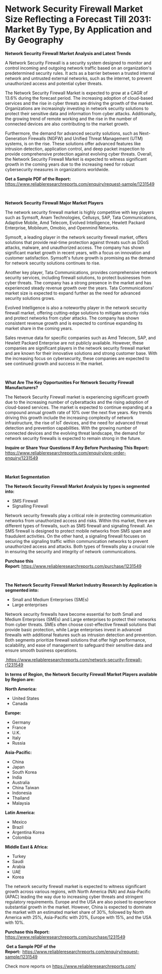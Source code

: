 <p><h1>Network Security Firewall Market Size Reflecting a Forecast Till 2031: Market By Type, By Application and By Geography</h1></p><p><strong>Network Security Firewall Market Analysis and Latest Trends</strong></p>
<p><p>A Network Security Firewall is a security system designed to monitor and control incoming and outgoing network traffic based on an organization's predetermined security rules. It acts as a barrier between a trusted internal network and untrusted external networks, such as the internet, to prevent unauthorized access and potential cyber threats.</p><p>The Network Security Firewall Market is expected to grow at a CAGR of 13.6% during the forecast period. The increasing adoption of cloud-based services and the rise in cyber threats are driving the growth of the market. Organizations are increasingly investing in network security solutions to protect their sensitive data and information from cyber attacks. Additionally, the growing trend of remote working and the rise in the number of connected devices are also contributing to the market growth.</p><p>Furthermore, the demand for advanced security solutions, such as Next-Generation Firewalls (NGFW) and Unified Threat Management (UTM) systems, is on the rise. These solutions offer advanced features like intrusion detection, application control, and deep packet inspection to provide comprehensive protection against evolving cyber threats. Overall, the Network Security Firewall Market is expected to witness significant growth in the coming years due to the increasing need for robust cybersecurity measures in organizations worldwide.</p></p>
<p><strong>Get a Sample PDF of the Report:&nbsp;</strong> <a href="https://www.reliableresearchreports.com/enquiry/request-sample/1231549">https://www.reliableresearchreports.com/enquiry/request-sample/1231549</a></p>
<p>&nbsp;</p>
<p><strong>Network Security Firewall Major Market Players</strong></p>
<p><p>The network security firewall market is highly competitive with key players such as Symsoft, Anam Technologies, Cellusys, SAP, Tata Communications, Adaptive Mobile, Amd Telecom, Evolved Intelligence, Hewlett Packard Enterprise, Mobileum, Omobio, and Openmind Networks. </p><p>Symsoft, a leading player in the network security firewall market, offers solutions that provide real-time protection against threats such as DDoS attacks, malware, and unauthorized access. The company has shown significant market growth in recent years, with a focus on innovation and customer satisfaction. Symsoft's future growth is promising as the demand for network security solutions continues to rise.</p><p>Another key player, Tata Communications, provides comprehensive network security services, including firewall solutions, to protect businesses from cyber threats. The company has a strong presence in the market and has experienced steady revenue growth over the years. Tata Communications' market size is expected to expand further as the need for advanced security solutions grows.</p><p>Evolved Intelligence is also a noteworthy player in the network security firewall market, offering cutting-edge solutions to mitigate security risks and protect networks from cyber attacks. The company has shown consistent revenue growth and is expected to continue expanding its market share in the coming years.</p><p>Sales revenue data for specific companies such as Amd Telecom, SAP, and Hewlett Packard Enterprise are not publicly available. However, these companies are significant players in the network security firewall market and are known for their innovative solutions and strong customer base. With the increasing focus on cybersecurity, these companies are expected to see continued growth and success in the market.</p></p>
<p>&nbsp;</p>
<p><strong>What Are The Key Opportunities For Network Security Firewall Manufacturers?</strong></p>
<p><p>The Network Security Firewall market is experiencing significant growth due to the increasing number of cyberattacks and the rising adoption of cloud-based services. The market is expected to continue expanding at a compound annual growth rate of 10% over the next five years. Key trends driving this growth include the increasing complexity of network infrastructure, the rise of IoT devices, and the need for advanced threat detection and prevention capabilities. With the growing number of connected devices and the evolving threat landscape, the demand for network security firewalls is expected to remain strong in the future.</p></p>
<p><strong>Inquire or Share Your Questions If Any Before Purchasing This Report:</strong> <a href="https://www.reliableresearchreports.com/enquiry/pre-order-enquiry/1231549">https://www.reliableresearchreports.com/enquiry/pre-order-enquiry/1231549</a></p>
<p>&nbsp;</p>
<p><strong>Market Segmentation</strong></p>
<p><strong>The Network Security Firewall Market Analysis by types is segmented into:</strong></p>
<p><ul><li>SMS Firewall</li><li>Signalling Firewall</li></ul></p>
<p><p>Network security firewalls play a critical role in protecting communication networks from unauthorized access and risks. Within this market, there are different types of firewalls, such as SMS firewall and signaling firewall. An SMS firewall is designed to protect mobile networks from SMS spam and fraudulent activities. On the other hand, a signaling firewall focuses on securing the signaling traffic within communication networks to prevent unauthorized access and attacks. Both types of firewalls play a crucial role in ensuring the security and integrity of network communications.</p></p>
<p><strong>Purchase this Report:&nbsp;</strong><a href="https://www.reliableresearchreports.com/purchase/1231549">https://www.reliableresearchreports.com/purchase/1231549</a></p>
<p>&nbsp;</p>
<p><strong>The Network Security Firewall Market Industry Research by Application is segmented into:</strong></p>
<p><ul><li>Small and Medium Enterprises (SMEs)</li><li>Large enterprises</li></ul></p>
<p><p>Network security firewalls have become essential for both Small and Medium Enterprises (SMEs) and Large enterprises to protect their networks from cyber threats. SMEs often choose cost-effective firewall solutions that provide basic protection, while Large enterprises invest in advanced firewalls with additional features such as intrusion detection and prevention. Both segments prioritize firewall solutions that offer high performance, scalability, and ease of management to safeguard their sensitive data and ensure smooth business operations.</p></p>
<p><a href="https://www.reliableresearchreports.com/network-security-firewall-r1231549">&nbsp;https://www.reliableresearchreports.com/network-security-firewall-r1231549</a></p>
<p><strong>In terms of Region, the Network Security Firewall Market Players available by Region are:</strong></p>
<p>
    <p> <strong> North America: </strong>
        <ul>
            <li>United States</li>
            <li>Canada</li>
        </ul>
        </p> 
    <p> <strong> Europe: </strong>
        <ul>
            <li>Germany</li>
            <li>France</li>
            <li>U.K.</li>
            <li>Italy</li>
            <li>Russia</li>
        </ul>
        </p> 
    <p> <strong> Asia-Pacific: </strong>
        <ul>
            <li>China</li>
            <li>Japan</li>
            <li>South Korea</li>
            <li>India</li>
            <li>Australia</li>
            <li>China Taiwan</li>
            <li>Indonesia</li>
            <li>Thailand</li>
            <li>Malaysia</li>
        </ul>
        </p> 
    <p> <strong> Latin America: </strong>
        <ul>
            <li>Mexico</li>
            <li>Brazil</li>
            <li>Argentina Korea</li>
            <li>Colombia</li>
        </ul>
        </p> 
    <p> <strong> Middle East & Africa: </strong>
        <ul>
            <li>Turkey</li>
            <li>Saudi</li>
            <li>Arabia</li>
            <li>UAE</li>
            <li>Korea</li>
        </ul>
    </p>
    </p>
<p><p>The network security firewall market is expected to witness significant growth across various regions, with North America (NA) and Asia-Pacific (APAC) leading the way due to increasing cyber threats and stringent regulatory requirements. Europe and the USA are also poised to experience substantial growth in the market. However, China is expected to dominate the market with an estimated market share of 30%, followed by North America with 25%, Asia-Pacific with 20%, Europe with 15%, and the USA with 10%.</p></p>
<p><strong>Purchase this Report: </strong><a href="https://www.reliableresearchreports.com/purchase/1231549">https://www.reliableresearchreports.com/purchase/1231549</a></p>
<p>&nbsp;<strong>Get a Sample PDF of the Report:&nbsp;&nbsp;</strong><a href="https://www.reliableresearchreports.com/enquiry/request-sample/1231549">https://www.reliableresearchreports.com/enquiry/request-sample/1231549</a></p>
<p><strong></strong></p>
<p>Check more reports on <a href="https://www.reliableresearchreports.com/">https://www.reliableresearchreports.com/</a></p>